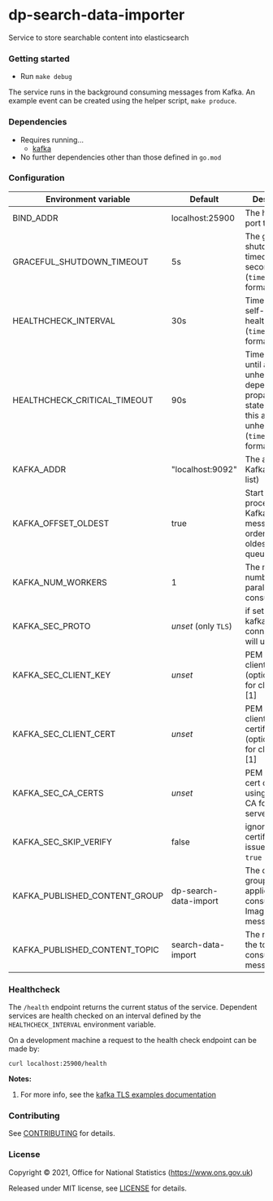 dp-search-data-importer
================
Service to store searchable content into elasticsearch

### Getting started

* Run `make debug`

The service runs in the background consuming messages from Kafka.
An example event can be created using the helper script, `make produce`.

### Dependencies

* Requires running…
  * [kafka](https://github.com/ONSdigital/dp/blob/main/guides/INSTALLING.md#prerequisites)
* No further dependencies other than those defined in `go.mod`

### Configuration

| Environment variable          | Default                           | Description
| ----------------------------  | --------------------------------- | -----------
| BIND_ADDR                     | localhost:25900                   | The host and port to bind to
| GRACEFUL_SHUTDOWN_TIMEOUT     | 5s                                | The graceful shutdown timeout in seconds (`time.Duration` format)
| HEALTHCHECK_INTERVAL          | 30s                               | Time between self-healthchecks (`time.Duration` format)
| HEALTHCHECK_CRITICAL_TIMEOUT  | 90s                               | Time to wait until an unhealthy dependent propagates its state to make this app unhealthy (`time.Duration` format)
| KAFKA_ADDR                    | "localhost:9092"                  | The address of Kafka (accepts list)
| KAFKA_OFFSET_OLDEST           | true                              | Start processing Kafka messages in order from the oldest in the queue
| KAFKA_NUM_WORKERS             | 1                                 | The maximum number of parallel kafka consumers
| KAFKA_SEC_PROTO               | _unset_   (only `TLS`)            | if set to `TLS`, kafka connections will use TLS
| KAFKA_SEC_CLIENT_KEY          | _unset_                           | PEM [2] for the client key (optional, used for client auth) [1]
| KAFKA_SEC_CLIENT_CERT         | _unset_                           | PEM [2] for the client certificate (optional, used for client auth) [1]
| KAFKA_SEC_CA_CERTS            | _unset_                           | PEM [2] of CA cert chain if using private CA for the server cert [1]
| KAFKA_SEC_SKIP_VERIFY         | false                             | ignore server certificate issues if set to `true` [1]
| KAFKA_PUBLISHED_CONTENT_GROUP | dp-search-data-import             | The consumer group this application to consume ImageUploaded messages
| KAFKA_PUBLISHED_CONTENT_TOPIC | search-data-import                | The name of the topic to consume messages from

### Healthcheck

 The `/health` endpoint returns the current status of the service. Dependent services are health checked on an interval defined by the `HEALTHCHECK_INTERVAL` environment variable.

 On a development machine a request to the health check endpoint can be made by:

 `curl localhost:25900/health`

**Notes:**

1. For more info, see the [kafka TLS examples documentation](https://github.com/ONSdigital/dp-kafka/tree/main/examples#tls)


### Contributing

See [CONTRIBUTING](CONTRIBUTING.md) for details.

### License

Copyright © 2021, Office for National Statistics (https://www.ons.gov.uk)

Released under MIT license, see [LICENSE](LICENSE.md) for details.

